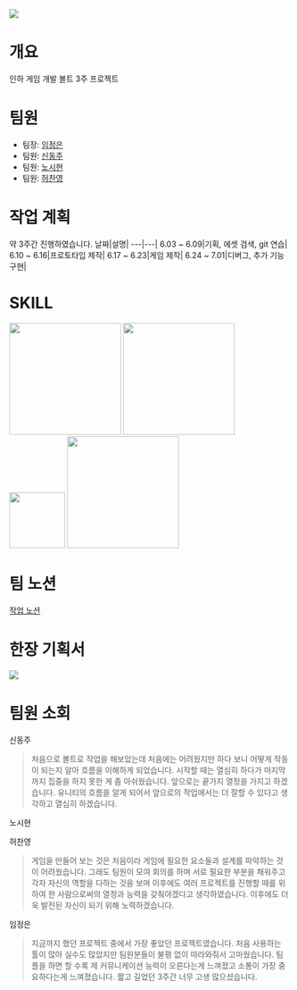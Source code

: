<img src = "https://i.esdrop.com/d/f/kPk8OZq6Wq/FRIwra7RP3.png">

# 개요
인하 게임 개발 볼트 3주 프로젝트

# 팀원
* 팀장: [임정은](https://github.com/ycs-202007021)
* 팀원: [신동주](https://github.com/sdj3701)
* 팀원: [노시현](https://github.com/NohZZang)
* 팀원: [허찬영](https://github.com/cksdud624)

# 작업 계획
약 3주간 진행하였습니다.
날짜|설명|
---|---|
6.03 ~ 6.09|기획, 에셋 검색, git 연습|
6.10 ~ 6.16|프로토타입 제작|
6.17 ~ 6.23|게임 제작|
6.24 ~ 7.01|디버그, 추가 기능 구현|

# SKILL
<img src= "https://i.esdrop.com/d/f/kPk8OZq6Wq/2nlPhSjcab.png" width= "200px" > <img src= "https://i.esdrop.com/d/f/kPk8OZq6Wq/LHV6ezaozO.png" width= "200px"> <br>
<img src="https://i.esdrop.com/d/f/kPk8OZq6Wq/fOdgFpG09G.png" width= "100px"> <img src="https://i.esdrop.com/d/f/kPk8OZq6Wq/dp4JClAlvZ.png" width= "200px">


# 팀 노션
[작업 노션](https://www.notion.so/Main-595f7cc1778747509193e9cefe198ade?pvs=4)

# 한장 기획서
<img src= "https://i.esdrop.com/d/f/kPk8OZq6Wq/rspN4WqKX9.png">

# 팀원 소회

신동주 
> 처음으로 볼트로 작업을 해보았는데 처음에는 어려웠지만 하다 보니 어떻게 작동이 되는지 알아 흐름을 이해하게 되었습니다.
시작할 때는 열심히 하다가 마지막까지 집중을 하지 못한 게 좀 아쉬웠습니다.
앞으로는 끝가지 열정을 가지고 하겠습니다.
유니티의 흐름을 알게 되어서 앞으로의 작업에서는 더 잘할 수 있다고 생각하고 열심히 하겠습니다.
> 
노시현
> 
허찬영
> 게임을 만들어 보는 것은 처음이라 게임에 필요한 요소들과 설계를 파악하는 것이 어려웠습니다. 그래도 팀원이 모여 회의를 하며 서로 필요한 부분을 채워주고 각자 자신의 역할을 다하는 것을 보며 이후에도 여러 프로젝트를 진행할 때를 위하여 한 사람으로써의 열정과 능력을 갖춰야겠다고 생각하였습니다. 이후에도 더욱 발전된 자신이 되기 위해 노력하겠습니다.
> 
임정은
> 지금까지 했던 프로젝트 중에서 가장 좋았던 프로젝트였습니다.
처음 사용하는 툴이 많아 실수도 많았지만 팀원분들이 불평 없이 따라와줘서 고마웠습니다.
팀플을 하면 할 수록 제 커뮤니케이션 능력이 오른다는게 느껴졌고 소통이 가장 중요하다는게 느껴졌습니다.
짧고 길었던 3주간 너무 고생 많으셨습니다.
>
